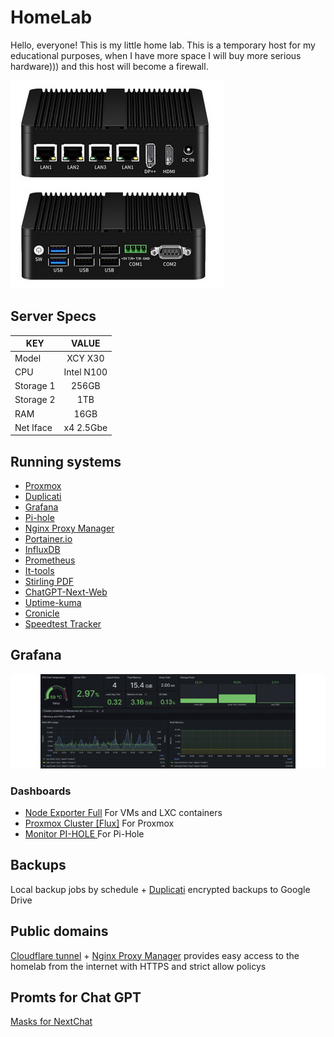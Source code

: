 # HomeLab
Hello, everyone! This is my little home lab. This is a temporary host for my educational purposes, when I have more space I will buy more serious hardware))) and this host will become a firewall.

![Host](Docs/Img/XCY_X30.png)

## Server Specs
| KEY | VALUE |
|--------|:-----------:|
| Model | XCY X30|
| CPU | Intel N100 |
| Storage 1 | 256GB |
| Storage 2 | 1TB |
| RAM | 16GB |
| Net Iface | x4 2.5Gbe |

## Running systems
- [Proxmox](https://www.proxmox.com/en/)
- [Duplicati](https://www.duplicati.com/)
- [Grafana](https://grafana.com/)
- [Pi-hole](https://pi-hole.net/)
- [Nginx Proxy Manager](https://nginxproxymanager.com/)
- [Portainer.io](https://www.portainer.io/)
- [InfluxDB](https://www.influxdata.com/)
- [Prometheus](https://prometheus.io/)
- [It-tools](https://github.com/CorentinTh/it-tools)
- [Stirling PDF](https://github.com/Stirling-Tools/Stirling-PDF)
- [ChatGPT-Next-Web](https://github.com/ChatGPTNextWeb/ChatGPT-Next-Web)
- [Uptime-kuma](https://github.com/louislam/uptime-kuma)
- [Cronicle](https://github.com/jhuckaby/Cronicle)
- [Speedtest Tracker](https://github.com/alexjustesen/speedtest-tracker)

## Grafana
[![grafana](Docs/Img/grafana.gif)]()
### Dashboards
* [Node Exporter Full](https://grafana.com/grafana/dashboards/1860) For VMs and LXC containers
* [Proxmox Cluster [Flux]](https://grafana.com/grafana/dashboards/15356) For Proxmox
* [Monitor PI-HOLE ](https://grafana.com/grafana/dashboards/19760-monitor-pi-hole-sparta) For Pi-Hole

## Backups
Local backup jobs by schedule + [Duplicati](https://www.duplicati.com/) encrypted backups to Google Drive

## Public domains
[Cloudflare tunnel](https://www.cloudflare.com/products/tunnel/) + [Nginx Proxy Manager](https://nginxproxymanager.com/) provides easy access to the homelab from the internet with HTTPS and strict allow policys

## Promts for Chat GPT
[Masks for NextChat](Docs/ai-masks.json)